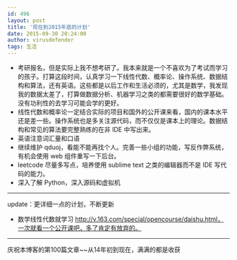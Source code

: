 ```yaml
---
id: 496
layout: post
title: '现在到2015年底的计划'
date: 2015-09-30 20:24:00
author: virusdefender
tags: 生活
---
```


 - 考研报名，但是实际上我不想考研了。我本来就是一个不喜欢为了考试而学习的孩子。打算这段时间，认真学习一下线性代数、概率论、操作系统、数据结构和算法，还有英语。这些都是以后工作和生活必须的，尤其是数学，我发现我的数据太差了，打算做数据分析、机器学习之类的都需要很好的数学基础。没有功利性的去学习可能会学的更好。
 - 线性代数和概率论一定结合实际的项目和国外的公开课来看，国内的课本水平还是差一些。操作系统也是多关注源代码，而不仅仅是课本上的理论。数据结构和常见的算法要完整熟练的在非 IDE 中写出来。
 - 英语注意词汇量和口语
 - 继续维护 qduoj，看能不能再找个人。完善一些小组的功能，写反作弊系统，有机会使用 web 组件重写一下后台。
 - leetcode 尽量多写点，培养使用 sublime text 之类的编辑器而不是 IDE 写代码的能力。
 - 深入了解 Python，深入源码和虚拟机


<!--more-->


----------
update：更详细一点的计划，不断更新

 - 数学线性代数就学习 http://v.163.com/special/opencourse/daishu.html，一次就看一个公开课吧，多了肯定有放弃的。

----------
庆祝本博客的第100篇文章~~从14年初到现在，满满的都是收获

